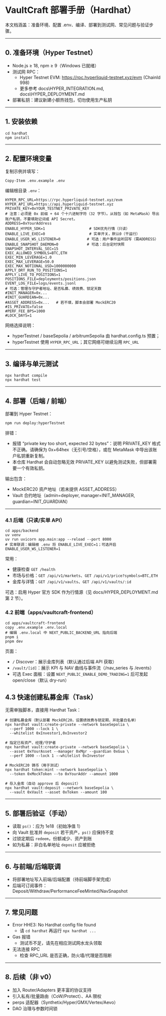 # VaultCraft 部署手册（Hardhat）

本文档涵盖：准备环境、配置 .env、编译、部署到测试网、常见问题与验证步骤。

---

## 0. 准备环境（Hyper Testnet）

- Node.js ≥ 18, npm ≥ 9（Windows 已就绪）
- 测试网 RPC：
  - Hyper Testnet EVM: https://rpc.hyperliquid-testnet.xyz/evm (ChainId 998)
  - 更多参考 docs\HYPER_INTEGRATION.md, docs\HYPER_DEPLOYMENT.md
- 部署私钥：建议新建小额热钱包，切勿使用生产私钥

---

## 1. 安装依赖

```
cd hardhat
npm install
```

---

## 2. 配置环境变量

复制示例并填写：

```
Copy-Item .env.example .env
```

编辑根目录 `.env`：

```
HYPER_RPC_URL=https://rpc.hyperliquid-testnet.xyz/evm
HYPER_API_URL=https://api.hyperliquid-testnet.xyz
PRIVATE_KEY=0xYOUR_TESTNET_PRIVATE_KEY
# 注意：必须是 0x 前缀 + 64 个十六进制字符（32 字节）。从钱包（如 MetaMask）导出账户私钥，不要填助记词或 API Secret。
ADDRESS=0xYourAddress
ENABLE_HYPER_SDK=1                    # SDK优先行情（只读）
ENABLE_LIVE_EXEC=0                    # 实单开关，默认0（干运行）
ENABLE_USER_WS_LISTENER=0            # 可选：用户事件监听回写（需ADDRESS）
ENABLE_SNAPSHOT_DAEMON=0             # 可选：后台定时快照
SNAPSHOT_INTERVAL_SEC=15
EXEC_ALLOWED_SYMBOLS=BTC,ETH
EXEC_MIN_LEVERAGE=1.0
EXEC_MAX_LEVERAGE=50.0
EXEC_MAX_NOTIONAL_USD=1000000000
APPLY_DRY_RUN_TO_POSITIONS=1
APPLY_LIVE_TO_POSITIONS=1
POSITIONS_FILE=deployments/positions.json
EVENT_LOG_FILE=logs/events.jsonl
# 可选：管理与守护者地址、是否私募、绩效费、锁定天数
#INIT_MANAGER=0x...
#INIT_GUARDIAN=0x...
#ASSET_ADDRESS=0x...   # 若不填，脚本会部署 MockERC20
#IS_PRIVATE=false
#PERF_FEE_BPS=1000
#LOCK_DAYS=1
```

网络选择说明：
- hyperTestnet / baseSepolia / arbitrumSepolia 由 hardhat.config.ts 预置；
- hyperTestnet 使用 `HYPER_RPC_URL`；其它网络可继续沿用 `RPC_URL`

---

## 3. 编译与单元测试

```
npx hardhat compile
npx hardhat test
```

---

## 4. 部署（后端 / 前端）

部署到 Hyper Testnet：
```
npm run deploy:hyperTestnet
```

排错：
- 报错 “private key too short, expected 32 bytes”：说明 PRIVATE_KEY 格式不正确。请确保为 0x+64hex（无引号/空格），或在 MetaMask 中导出该账户私钥重新复制。
- 本仓库 Hardhat 会自动忽略无效 PRIVATE_KEY 以避免测试失败，但部署需要一个有效私钥。

<!-- Base Sepolia：
```
npm run deploy:baseSepolia
```
Arbitrum Sepolia：
```
npm run deploy:arbitrumSepolia
``` -->

输出包含：


- MockERC20 资产地址（若未提供 ASSET_ADDRESS）
- Vault 合约地址（admin=deployer, manager=INIT_MANAGER, guardian=INIT_GUARDIAN）

---

### 4.1 后端（只读/实单 API）

```
cd apps/backend
uv venv
uv run uvicorn app.main:app --reload --port 8000
# 实单联调：编辑根 .env 将 ENABLE_LIVE_EXEC=1；可选开启 ENABLE_USER_WS_LISTENER=1
```

常用：
- 健康检查 `GET /health`
- 市场与价格：`GET /api/v1/markets`、`GET /api/v1/price?symbols=BTC,ETH`
- 金库与详情：`GET /api/v1/vaults`、`GET /api/v1/vaults/:id`

可选：启用 Hyper 官方 SDK 作为行情源（见 docs/HYPER_DEPLOYMENT.md 第 2 节）。

### 4.2 前端（apps/vaultcraft-frontend）

```
cd apps/vaultcraft-frontend
copy .env.example .env.local
# 编辑 .env.local 中 NEXT_PUBLIC_BACKEND_URL 指向后端
pnpm i
pnpm dev
```

页面：
- `/` Discover：展示金库列表（默认通过后端 API 获取）
- `/vault/[id]`：展示 KPI 与 NAV 曲线与事件流（/nav_series 与 /events）
- 可选 Exec 面板：设置 `NEXT_PUBLIC_ENABLE_DEMO_TRADING=1` 后可发起 open/close（默认 dry-run）

## 4.3 快速创建私募金库（Task）

无需单独脚本，直接用 Hardhat Task：

```
# 创建私募金库（默认部署 MockERC20，设置绩效费与锁定期，并批量白名单）
npx hardhat vault:create-private --network baseSepolia \
  --perf 1000 --lock 1 \
  --whitelist 0xInvestor1,0xInvestor2

# 指定已有资产、经理/守护者
npx hardhat vault:create-private --network baseSepolia \
  --asset 0xYourAsset --manager 0xMgr --guardian 0xGua \
  --perf 1000 --lock 1 --whitelist 0xInvestor

# MockERC20 铸币（用于测试）
npx hardhat token:mint --network baseSepolia \
  --token 0xMockToken --to 0xYourAddr --amount 1000

# 存入金库（自动 approve 后 deposit）
npx hardhat vault:deposit --network baseSepolia \
  --vault 0xVault --asset 0xToken --amount 100
```

---

## 5. 部署后验证（手动）

- 读取 `ps()`：应为 1e18（初始净值 1）
- 向 Vault 批准并 `deposit` 若干资产，`ps()` 应保持不变
- 过锁定期后 `redeem`，份额减少、资产到账
- 如为私募：非白名单地址 `deposit` 应被拒绝

---

## 6. 与前端/后端联调

- 将部署地址写入前端/后端配置（待前端脚手架完成）
- 后端可订阅事件：Deposit/Withdraw/PerformanceFeeMinted/NavSnapshot

---

## 7. 常见问题

- Error HHE3: No Hardhat config file found
  - 请 `cd hardhat` 再运行 `npx hardhat ...`
- Gas 报错
  - 测试币不足，请先在相应测试网水龙头领取
- 无法连接 RPC
  - 检查 RPC_URL 是否正确，防火墙/代理是否阻断

---

## 8. 后续（非 v0）

- 加入 Router/Adapters 更丰富的协议支持
- 引入私有/批量路由（CoW/Protect）、AA 限权
- perps 适配器（Synthetix/Hyper/GMX/Vertex/Aevo）
- DAO 治理与参数时间锁
